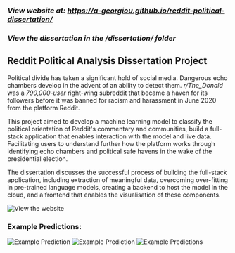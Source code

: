 ### *View website at: https://a-georgiou.github.io/reddit-political-dissertation/*
### *View the dissertation in the /dissertation/ folder*

## Reddit Political Analysis Dissertation Project

Political divide has taken a significant hold of social media. Dangerous echo chambers develop
in the advent of an ability to detect them. *r/The_Donald* was a *790,000-user* right-wing
subreddit that became a haven for its followers before it was banned for racism and harassment
in June 2020 from the platform Reddit.

This project aimed to develop a machine learning model to classify the political orientation of
Reddit's commentary and communities, build a full-stack application that enables interaction
with the model and live data. Facilitating users to understand further how the platform works
through identifying echo chambers and political safe havens in the wake of the presidential
election.

The dissertation discusses the successful process of building the full-stack application,
including extraction of meaningful data, overcoming over-fitting in pre-trained language
models, creating a backend to host the model in the cloud, and a frontend that enables the
visualisation of these components.

![View the website](https://media4.giphy.com/media/v1.Y2lkPTc5MGI3NjExMTJ4eDlrcWh0cGZla3VibHhxdW56Z3Rsdjd1ZzJoNDl0OTZhd2RobCZlcD12MV9pbnRlcm5hbF9naWZfYnlfaWQmY3Q9Zw/BDQ5I1G8xL09ze3GAz/giphy.gif)

### Example Predictions:
![Example Prediction](https://i.imgur.com/fk0ke8y.png)
![Example Prediction](https://i.imgur.com/y2j2y1v.png)
![Example Predictions](https://i.imgur.com/o4GPp7E.png)